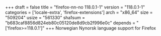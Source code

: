 +++
draft = false
title = "firefox-nn-no 118.0.1-1"
version = "118.0.1-1"
categories = ['locale-extra', 'firefox-extensions']
arch = "x86_64"
size = "509204"
usize = "561330"
sha1sum = "b683caf8856d824eb80c05120de8d9cb2f996e0c"
depends = "['firefox>=118.0.1']"
+++
Norwegian Nynorsk language support for Firefox